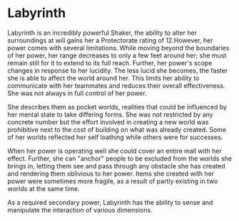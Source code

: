 # Labyrinth
Labyrinth is an incredibly powerful Shaker, the ability to alter her surroundings at will gains her a Protectorate rating of 12.However, her power comes with several limitations. While moving beyond the boundaries of her power, her range decreases to only a few feet around her; she must remain still for it to extend to its full reach. Further, her power's scope changes in response to her lucidity. The less lucid she becomes, the faster she is able to affect the world around her. This limits her ability to communicate with her teammates and reduces their overall effectiveness. She was not always in full control of her power.

She describes them as pocket worlds, realities that could be influenced by her mental state to take differing forms. She was not restricted by any concrete number but the effort involved in creating a new world was prohibitive next to the cost of building on what was already created. Some of her worlds reflected her self loathing while others were for successes.

When her power is operating well she could cover an entire mall with her effect. Further, she can "anchor" people to be excluded from the worlds she brings in, letting them see and pass through any obstacle she has created and rendering them oblivious to her power. Items she created with her power were sometimes more fragile, as a result of partly existing in two worlds at the same time.

As a required secondary power, Labyrinth has the ability to sense and manipulate the interaction of various dimensions.
